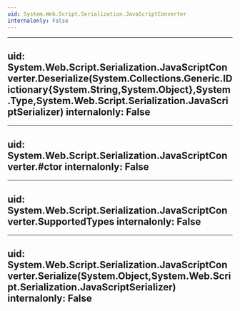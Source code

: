 ```yaml
---
uid: System.Web.Script.Serialization.JavaScriptConverter
internalonly: False
---
```


---
uid: System.Web.Script.Serialization.JavaScriptConverter.Deserialize(System.Collections.Generic.IDictionary{System.String,System.Object},System.Type,System.Web.Script.Serialization.JavaScriptSerializer)
internalonly: False
---

---
uid: System.Web.Script.Serialization.JavaScriptConverter.#ctor
internalonly: False
---

---
uid: System.Web.Script.Serialization.JavaScriptConverter.SupportedTypes
internalonly: False
---

---
uid: System.Web.Script.Serialization.JavaScriptConverter.Serialize(System.Object,System.Web.Script.Serialization.JavaScriptSerializer)
internalonly: False
---
